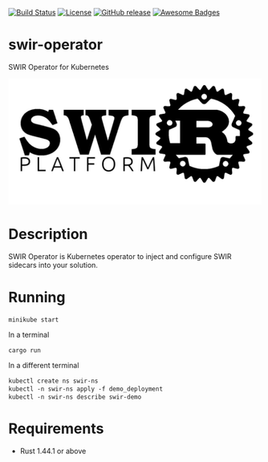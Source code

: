 [![Build Status](https://travis-ci.org/swir-rs/swir-operator.svg?branch=master)](https://travis-ci.org/swir-rs/swir-operator)
[![License](https://img.shields.io/badge/License-Apache%202.0-blue.svg)](https://opensource.org/licenses/Apache-2.0)
[![GitHub release](https://img.shields.io/github/release/swir-rs/swir-operator.svg)](https://GitHub.com/Naereen/StrapDown.js/releases/)
[![Awesome Badges](https://img.shields.io/badge/badges-awesome-green.svg)](https://swir.rs)
# swir-operator
SWIR Operator for Kubernetes

![Logo](https://raw.githubusercontent.com/swir-rs/swir/master/graphics/swir_logo.png)


# Description
SWIR Operator is Kubernetes operator to inject and configure SWIR sidecars into your solution.

# Running
```
minikube start
```

In a terminal 


```
cargo run
```

In a different terminal


```
kubectl create ns swir-ns
kubectl -n swir-ns apply -f demo_deployment 
kubectl -n swir-ns describe swir-demo
```
  
# Requirements
- Rust 1.44.1 or above



